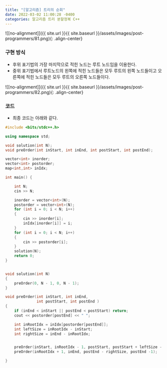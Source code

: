 ```yaml
---
title: "[알고리즘] 트리의 순회"
date: 2022-03-02 11:00:28 -0400
categories: 알고리즘 트리 분할정복 C++
---
```


![[no-alignment]]({{ site.url }}{{ site.baseurl }}/assets/images/post-programmers/81.png){: .align-center}


### 구현 방식

- 후위 표기법의 가장 마지막으로 적힌 노드는 루트 노드임을 이용한다.
- 중위 표기법에서 루트노드의 왼쪽에 적힌 노드들은 모두 루트의 왼쪽 노드들이고 오른쪽에 적힌 노드들은 모두 루트의 오른쪽 노드들이다. 

![[no-alignment]]({{ site.url }}{{ site.baseurl }}/assets/images/post-programmers/82.png){: .align-center}

### 코드

- 최종 코드는 아래와 같다.


```cpp
#include <bits/stdc++.h>

using namespace std;

void solution(int N);
void preOrder(int inStart, int inEnd, int postStart, int postEnd);

vector<int> inorder;
vector<int> postorder;
map<int,int> inIdx;

int main() {

    int N;
    cin >> N;

    inorder = vector<int>(N);
    postorder = vector<int>(N);
    for (int i = 0; i < N; i++)
    {
        cin >> inorder[i];
        inIdx[inorder[i]] = i;
    }
    for (int i = 0; i < N; i++)
    {
        cin >> postorder[i];
    }
    solution(N);
    return 0;
}


void solution(int N)
{
    preOrder(0, N - 1, 0, N - 1);
}

void preOrder(int inStart, int inEnd,
              int postStart, int postEnd )
{
    if (inEnd < inStart || postEnd < postStart) return;
    cout << postorder[postEnd] << " ";

    int inRootIdx = inIdx[postorder[postEnd]];
    int leftSize = inRootIdx - inStart;
    int rightSize = inEnd - inRootIdx;


    preOrder(inStart, inRootIdx - 1, postStart, postStart + leftSize - 1);
    preOrder(inRootIdx + 1, inEnd, postEnd - rightSize, postEnd -1);

}

```
